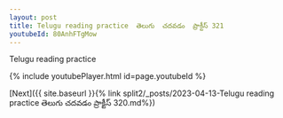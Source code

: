 ```yaml
---
layout: post
title: Telugu reading practice  తెలుగు  చదవడం  ప్రాక్టీస్ 321
youtubeId: 80AnhFTgMow
---
```

 
 
Telugu reading practice
 
 
 
 
 


{% include youtubePlayer.html id=page.youtubeId %}
 
[Next]({{ site.baseurl }}{% link  split2/_posts/2023-04-13-Telugu reading practice  తెలుగు  చదవడం  ప్రాక్టీస్ 320.md%})
 
